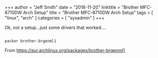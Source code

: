 +++
author = "Jeff Smith"
date = "2018-11-20"
linktitle = "Brother MFC-8710DW Arch Setup"
title = "Brother MFC-8710DW Arch Setup"
tags = [ "linux", "arch" ]
categories = [ "sysadmin" ]
+++

Ok, not a setup...just some drivers that worked....

```

packer brother-brgenml1

```

From https://aur.archlinux.org/packages/brother-brgenml1
